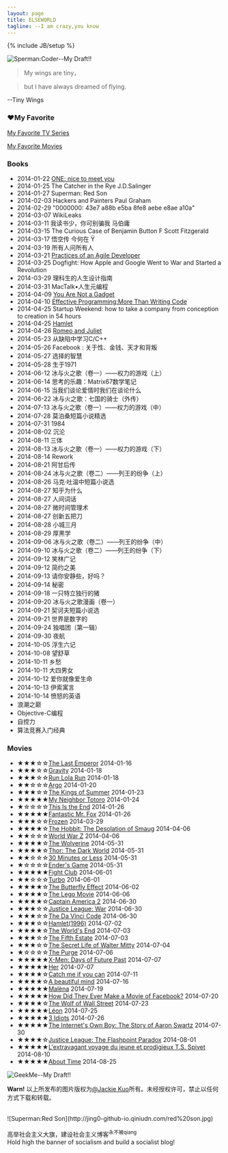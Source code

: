 ```yaml
---
layout: page
title: ELSEWORLD
tagline: --I am crazy,you know
---
```

{% include JB/setup %}

![Sperman:Coder--My Draft!!](http://jing0-github-io.qiniudn.com/superman-elseworld-coder.png)

>My wings are tiny，

>but I have always dreamed of flying. 

--Tiny Wings

<!--

<audio controls="controls" height="100" width="100">
			<source src="test.mp3" type="audio/mp3" />
			<source src="test.ogg" type="audio/ogg" />
			<embed height="100" width="100" src="test.mp3" />
</audio>

-->

### &hearts;My Favorite

<a href="http://myfavtv.qiniudn.com" target="_blank">My Favorite TV Series</a>

<a href="http://myfavmovies.qiniudn.com/" target="_blank">My Favorite Movies</a>

### Books

* 2014-01-22 [ONE: nice to meet you](http://jackiekuo.com/book/2014/04/20/about-one/)
* 2014-01-25 The Catcher in the Rye J.D.Salinger
* 2014-01-27 Superman: Red Son
* 2014-02-03 Hackers and Painters Paul Graham
* 2014-02-29 "0000000: 43e7 a88b e5ba 8fe8 aebe e8ae a10a"
* 2014-03-07 WikiLeaks
* 2014-03-11 我读书少，你可别骗我  马伯庸
* 2014-03-15 The Curious Case of Benjamin Button  F Scott Fitzgerald
* 2014-03-17 悟空传 今何在 &Yuml;
* 2014-03-19 所有人问所有人
* 2014-03-21 [Practices of an Agile Developer](http://jackiekuo.com/book/2014/04/19/thoughts-on-effectivity-program-and-life/)
* 2014-03-25 Dogfight: How Apple and Google Went to War and Started a Revolution
* 2014-03-29 理科生的人生设计指南
* 2014-03-31 MacTalk&bull;人生元编程
* 2014-04-09 [You Are Not a Gadget](http://jackiekuo.com/book/2014/04/10/you-are-not-a-gadget/)
* 2014-04-10 [Effective Programming:More Than Writing Code](http://jackiekuo.com/book/2014/04/19/thoughts-on-effectivity-program-and-life/)
* 2014-04-25 Startup Weekend: how to take a company from conception to creation in 54 hours
* 2014-04-25 [Hamlet](http://jackiekuo.com/book/2014/04/27/talk-about-shakespeare-and-culture/)
* 2014-04-26 [Romeo and Juliet](http://jackiekuo.com/book/2014/04/27/talk-about-shakespeare-and-culture/)
* 2014-05-23 从缺陷中学习C/C++
* 2014-05-26 Facebook : 关于性、金钱、天才和背叛
* 2014-05-27 选择的智慧
* 2014-05-28 生于1971
* 2014-06-12 冰与火之歌（卷一）——权力的游戏（上）
* 2014-06-14 思考的乐趣：Matrix67数学笔记
* 2014-06-15 当我们谈论爱情时我们在谈论什么
* 2014-06-22 冰与火之歌：七国的骑士（外传）
* 2014-07-13 冰与火之歌（卷一）——权力的游戏（中）
* 2014-07-28 莫泊桑短篇小说精选
* 2014-07-31 1984
* 2014-08-02 沉沦
* 2014-08-11 三体
* 2014-08-13 冰与火之歌（卷一）——权力的游戏（下）
* 2014-08-14 Rework
* 2014-08-21 阿甘后传
* 2014-08-24 冰与火之歌（卷二）——列王的纷争（上）
* 2014-08-26 马克·吐温中短篇小说选
* 2014-08-27 知乎为什么
* 2014-08-27 人间词话
* 2014-08-27 微时间管理术
* 2014-08-27 创新五把刀
* 2014-08-28 小城三月
* 2014-08-29 厚黑学
* 2014-09-06 冰与火之歌（卷二）——列王的纷争（中）
* 2014-09-10 冰与火之歌（卷二）——列王的纷争（下）
* 2014-09-12 笑林广记
* 2014-09-12 简约之美
* 2014-09-13 请你安静些，好吗？
* 2014-09-14 秘密
* 2014-09-18 一只特立独行的猪
* 2014-09-20 冰与火之歌漫画（卷一）
* 2014-09-21 契诃夫短篇小说选
* 2014-09-21 世界是数字的
* 2014-09-24 独唱团（第一辑）
* 2014-09-30 夜航
* 2014-10-05 浮生六记
* 2014-10-08 望舒草
* 2014-10-11 乡愁
* 2014-10-11 大四男女
* 2014-10-12 爱你就像爱生命
* 2014-10-13 伊索寓言
* 2014-10-14 愤怒的英语
* 浪潮之巅
* Objective-C编程
* 自控力
* 算法竞赛入门经典


### Movies

<ul>
<li>&#9733;&#9733;&#9733;&#9734;&#9734;<a href="http://www.imdb.com/title/tt0093389/" target="_blank">The Last Emperor</a>    2014-01-16</li>
<li>&#9733;&#9733;&#9733;&#9734;&#9734;<a href="http://www.imdb.com/title/tt1454468/" target="_blank">Gravity</a>    2014-01-18</li>
<li>&#9733;&#9733;&#9733;&#9734;&#9734;<a href="http://www.imdb.com/title/tt0130827/" target="_blank">Run Lola Run</a>    2014-01-18</li>
<li>&#9733;&#9733;&#9734;&#9734;&#9734;<a href="http://www.imdb.com/title/tt1024648/" target="_blank">Argo</a>    2014-01-20</li>
<li>&#9733;&#9733;&#9733;&#9734;&#9734;<a href="http://www.imdb.com/title/tt2179116/" target="_blank">The Kings of Summer</a>    2014-01-23</li>
<li>&#9733;&#9733;&#9733;&#9733;&#9733;<a href="http://www.imdb.com/title/tt0096283/" target="_blank">My Neighbor Totoro</a>    2014-01-24</li>
<li>&#9733;&#9734;&#9734;&#9734;&#9734;<a href="http://www.imdb.com/title/tt1245492/" target="_blank">This Is the End</a>    2014-01-26</li>
<li>&#9733;&#9733;&#9733;&#9733;&#9733;<a href="http://www.imdb.com/title/tt0432283/" target="_blank">Fantastic Mr. Fox</a>    2014-01-26</li>
<li>&#9733;&#9733;&#9733;&#9734;&#9734;<a href="http://www.imdb.com/title/tt2294629/">Frozen</a>    2014-03-29</li>
<li>&#9733;&#9733;&#9733;&#9733;&#9734;<a href="http://www.imdb.com/title/tt1170358/" target="_blank">The Hobbit: The Desolation of Smaug</a>    2014-04-06</li>
<li>&#9733;&#9733;&#9734;&#9734;&#9734;<a href="http://www.imdb.com/title/tt0816711/" target="_blank">World War Z</a>    2014-04-06</li>
<li>&#9733;&#9733;&#9733;&#9733;&#9734;<a href="http://www.imdb.com/title/tt1430132/" target="_blank">The Wolverine</a>    2014-05-31</li>
<li>&#9733;&#9733;&#9733;&#9733;&#9734;<a href="http://www.imdb.com/title/tt1981115/" target="_blank">Thor: The Dark World</a>    2014-05-31</li>
<li>&#9733;&#9733;&#9734;&#9734;&#9734;<a href="http://www.imdb.com/title/tt1622547/" target="_blank">30 Minutes or Less</a>    2014-05-31</li>
<li>&#9733;&#9734;&#9734;&#9734;&#9734;<a href="http://www.imdb.com/title/tt1731141/" target="_blank">Ender's Game</a>    2014-05-31</li>
<li>&#9733;&#9733;&#9733;&#9733;&#9733;<a href="http://www.imdb.com/title/tt0137523/" target="_blank">Fight Club</a>    2014-06-01</li>
<li>&#9733;&#9733;&#9734;&#9734;&#9734;<a href="http://www.imdb.com/title/tt1860353/" target="_blank">Turbo</a>    2014-06-01</li>
<li>&#9733;&#9733;&#9733;&#9733;&#9734;<a href="http://www.imdb.com/title/tt0289879/" target="_blank">The Butterfly Effect</a>    2014-06-02</li>
<li>&#9733;&#9733;&#9733;&#9733;&#9734;<a href="http://www.imdb.com/title/tt1490017/" target="_blank">The Lego Movie</a>    2014-06-06</li>
<li>&#9733;&#9733;&#9733;&#9733;&#9734;<a href="www.imdb.com/title/tt1843866/" target="_blank">Captain America 2</a>    2014-06-30</li>
<li>&#9733;&#9733;&#9733;&#9734;&#9734;<a href="http://www.imdb.com/title/tt3060952/" target="_blank">Justice League: War</a>    2014-06-30</li>
<li>&#9733;&#9733;&#9733;&#9734;&#9734;<a href="http://www.imdb.com/title/tt0382625/" target="_blank">The Da Vinci Code</a>    2014-06-30</li>
<li>&#9733;&#9733;&#9733;&#9734;&#9734;<a href="http://www.imdb.com/title/tt0116477/" target="_blank">Hamlet(1996)</a>    2014-07-02</li>
<li>&#9733;&#9733;&#9733;&#9733;&#9734;<a href="http://www.imdb.com/title/tt1213663/" target="_blank">The World's End</a>    2014-07-03</li>
<li>&#9733;&#9733;&#9733;&#9734;&#9734;<a href="http://www.imdb.com/title/tt1837703/" target="_blank">The Fifth Estate</a>    2014-07-03</li>
<li>&#9733;&#9733;&#9733;&#9734;&#9734;<a href="http://www.imdb.com/title/tt0359950/" target="_blank">The Secret Life of Walter Mitty</a>    2014-07-04</li>
<li>&#9733;&#9734;&#9734;&#9734;&#9734;<a href="http://www.imdb.com/title/tt2184339/" target="_blank">The Purge</a>    2014-07-06</li>
<li>&#9733;&#9733;&#9733;&#9733;&#9733;<a href="http://www.imdb.com/title/tt1877832/" target="_blank">X-Men: Days of Future Past</a>    2014-07-07</li>
<li>&#9733;&#9733;&#9733;&#9733;&#9733;<a href="http://www.imdb.com/title/tt1798709/" target="_blank">Her</a>    2014-07-07</li>
<li>&#9733;&#9733;&#9733;&#9733;&#9734;<a href="http://www.imdb.com/title/tt0264464/" target="_blank">Catch me if you can</a>    2014-07-11</li>
<li>&#9733;&#9733;&#9733;&#9733;&#9734;<a href="http://www.imdb.com/title/tt0268978/" target="_blank">A beautiful mind</a>    2014-07-16</li>
<li>&#9733;&#9733;&#9733;&#9733;&#9733;<a href="http://www.imdb.com/title/tt0213847/" target="_blank">Malèna</a>    2014-07-19</li>
<li>&#9733;&#9733;&#9733;&#9733;&#9733;<a href="http://www.imdb.com/title/tt1859505/" target="_blank">How Did They Ever Make a Movie of Facebook?</a>    2014-07-20</li>
<li>&#9733;&#9733;&#9733;&#9733;&#9734;<a href="http://www.imdb.com/title/tt0993846/" target="_blank">The Wolf of Wall Street</a>    2014-07-23</li>
<li>&#9733;&#9733;&#9733;&#9733;&#9733;<a href="http://www.imdb.com/title/tt0110413/" target="_blank">Léon</a>    2014-07-25</li>
<li>&#9733;&#9733;&#9733;&#9733;&#9733;<a href="http://www.imdb.com/title/tt1187043/" target="_blank">3 Idiots</a>    2014-07-26</li>
<li>&#9733;&#9733;&#9733;&#9733;&#9733;<a href="http://www.imdb.com/title/tt3268458/" target="_blank">The Internet's Own Boy: The Story of Aaron Swartz</a>    2014-07-30</li>
<li>&#9733;&#9733;&#9733;&#9733;&#9734;<a href="http://www.imdb.com/title/tt2820466/" target="_blank">Justice League: The Flashpoint Paradox</a>    2014-08-01</li>
<li>&#9733;&#9733;&#9733;&#9733;&#9733;<a href="http://www.imdb.com/title/tt1981107/" target="_blank">L'extravagant voyage du jeune et prodigieux T.S. Spivet</a>    2014-08-10</li>
<li>&#9733;&#9733;&#9733;&#9733;&#9733;<a href="http://www.imdb.com/title/tt2194499/" target="_blank">About Time</a>    2014-08-25</li>
</ul>


![GeekMe--My Draft!!](http://pic.yupoo.com/jok3r/DyinVQrF/medish.jpg)

**Warn!**
以上所发布的图片版权为[@Jackie Kuo](http://jackiekuo.com)所有。未经授权许可，禁止以任何方式下载和转载。

<br>
![Superman:Red Son](http://jing0-github-io.qiniudn.com/red%20son.jpg)

高举社会主义大旗，建设社会主义博客<sup>永不被qiang</sup><br>Hold high the banner of socialism and build a socialist blog!
